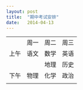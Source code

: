 ```yaml
---
layout: post
title:  "期中考试安排"
date:   2014-04-13
---
```


<table>
   <tr>
      <td></td>
      <td>周一</td>
      <td>周二</td>
      <td>周三</td>
   </tr>
   <tr>
      <td>上午</td>
      <td>语文</td>
      <td>数学</td>
      <td>英语</td>
   </tr>
   <tr>
      <td></td>
      <td></td>
      <td>地理</td>
      <td>历史</td>
   </tr>
   <tr>
      <td>下午</td>
      <td>物理</td>
      <td>化学</td>
      <td>政治</td>
   </tr>
   <tr>
      <td></td>
   </tr>
</table>